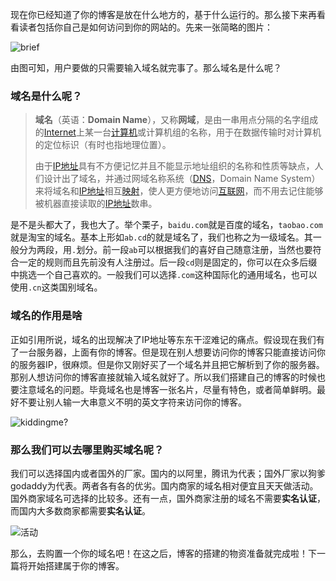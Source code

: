 现在你已经知道了你的博客是放在什么地方的，基于什么运行的。那么接下来再看看读者包括你自己是如何访问到你的网站的。先来一张简略的图片：

![brief](https://cdn.exia.xyz/img/imouto/course3/brief.png)

由图可知，用户要做的只需要输入域名就完事了。那么域名是什么呢？

### 域名是什么呢？

> **域名**（英语：**Domain Name**），又称**网域**，是由一串用点分隔的名字组成的[Internet](https://baike.baidu.com/item/Internet)上某一台[计算机](https://baike.baidu.com/item/计算机/140338)或计算机组的名称，用于在数据传输时对计算机的定位标识（有时也指地理位置）。
>
> 由于[IP地址](https://baike.baidu.com/item/IP地址/150859)具有不方便记忆并且不能显示地址组织的名称和性质等缺点，人们设计出了域名，并通过网域名称系统（[DNS](https://baike.baidu.com/item/DNS)，Domain Name System）来将域名和[IP地址](https://baike.baidu.com/item/IP地址)相互[映射](https://baike.baidu.com/item/映射/20402621)，使人更方便地访问[互联网](https://baike.baidu.com/item/互联网/199186)，而不用去记住能够被机器直接读取的[IP地址](https://baike.baidu.com/item/IP地址)数串。 

是不是头都大了，我也大了。举个栗子，`baidu.com`就是百度的域名，`taobao.com`就是淘宝的域名。基本上形如`ab.cd`的就是域名了，我们也称之为一级域名。其一般分为两段，用`.`划分。前一段`ab`可以根据我们的喜好自己随意注册，当然也要符合一定的规则而且先前没有人注册过。后一段`cd`则是固定的，你可以在众多后缀中挑选一个自己喜欢的。一般我们可以选择`.com`这种国际化的通用域名，也可以使用`.cn`这类国别域名。

### 域名的作用是啥

正如引用所说，域名的出现解决了IP地址等东东干涩难记的痛点。假设现在我们有了一台服务器，上面有你的博客。但是现在别人想要访问你的博客只能直接访问你的服务器IP，很麻烦。但是你又刚好买了一个域名并且把它解析到了你的服务器。那别人想访问你的博客直接就输入域名就好了。所以我们搭建自己的博客的时候也要注意域名的问题。毕竟域名也是博客一张名片，尽量有特色，或者简单鲜明。最好不要让别人输一大串意义不明的英文字符来访问你的博客。

![kiddingme?](https://cdn.exia.xyz/img/imouto/course3/kiddingme.png)

### 那么我们可以去哪里购买域名呢？

我们可以选择国内或者国外的厂家。国内的以阿里，腾讯为代表；国外厂家以狗爹godaddy为代表。两者各有各的优劣。国内商家的域名相对便宜且天天做活动。国外商家域名可选择的比较多。还有一点，国外商家注册的域名不需要**实名认证**，而国内大多数商家都需要**实名认证**。

![活动](https://cdn.exia.xyz/img/imouto/course3/huodong.jpg)



那么，去购置一个你的域名吧！在这之后，博客的搭建的物资准备就完成啦！下一篇将开始搭建属于你的博客。



























